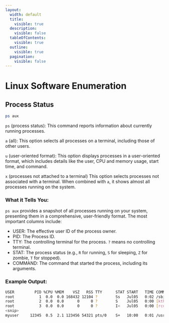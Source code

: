 ```yaml
---
layout:
  width: default
  title:
    visible: true
  description:
    visible: false
  tableOfContents:
    visible: true
  outline:
    visible: true
  pagination:
    visible: false
---
```


# Linux Software Enumeration

## Process Status

```bash
ps aux
```

`ps` (process status): This command reports information about currently running processes.

`a` (all): This option selects all processes on a terminal, including those of other users.

`u` (user-oriented format): This option displays processes in a user-oriented format, which includes details like the user, CPU and memory usage, start time, and command.

`x` (processes not attached to a terminal) This option selects processes not associated with a terminal. When combined with `a`, it shows almost all processes running on the system.

### What it Tells You:

`ps aux` provides a snapshot of all processes running on your system, presenting them in a comprehensive, user-friendly format. The most important columns include:

* USER: The effective user ID of the process owner.
* PID: The Process ID.
* TTY: The controlling terminal for the process. `?` means no controlling terminal.
* STAT: The process status (e.g., `R` for running, `S` for sleeping, `Z` for zombie, `T` for stopped).
* COMMAND: The command that started the process, including its arguments.

### Example Output:

```bash
USER         PID %CPU %MEM    VSZ   RSS TTY      STAT START   TIME COMMAND
root           1  0.0  0.0 168432 12104 ?        Ss   Jul05   0:02 /sbin/init
root           2  0.0  0.0      0     0 ?        S    Jul05   0:00 [kthreadd]
root           3  0.0  0.0      0     0 ?        I<   Jul05   0:00 [rcu_gp]
<snip>
myuser     12345  0.5  2.1 123456 54321 pts/0    S+   10:00   0:01 /usr/bin/python3 myapp.py
```
